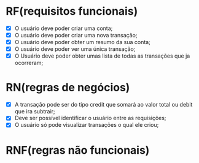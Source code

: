 # RF(requisitos funcionais)

- [x] O usuário deve poder criar uma conta;
- [x] O usuário deve poder criar uma nova transação;
- [x] O usuário deve poder obter um resumo da sua conta;
- [x] O usuário deve poder ver uma única transação;
- [x] O Usuário deve poder obter umas lista de todas as transações que ja ocorreram;

# RN(regras de negócios)

- [x] A transação pode ser do tipo credit que somará ao valor total ou debit que ira subtrair;
- [x] Deve ser possível identificar o usuário entre as requisições;
- [x] O usuário só pode visualizar transações o qual ele criou;

# RNF(regras não funcionais)